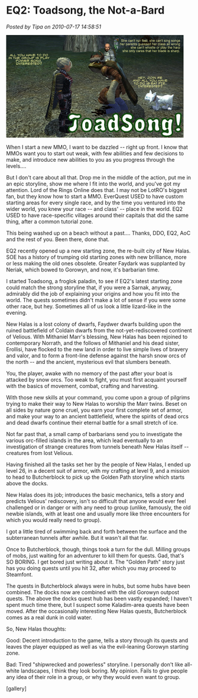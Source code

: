 # EQ2: Toadsong, the Not-a-Bard

*Posted by Tipa on 2010-07-17 14:58:51*

![](../../../uploads/2010/07/EverQuest2-2010-07-17-12-56-47-44.jpg "Toadsong!")

When I start a new MMO, I want to be dazzled -- right up front. I know that MMOs want you to start out weak, with few abilities and few decisions to make, and introduce new abilities to you as you progress through the levels....

But I don't care about all that. Drop me in the middle of the action, put me in an epic storyline, show me where I fit into the world, and you've got my attention. Lord of the Rings Online does that. I may not be LotRO's biggest fan, but they know how to start a MMO. EverQuest USED to have custom starting areas for every single race, and by the time you ventured into the wider world, you knew your race -- and class' -- place in the world. EQ2 USED to have race-specific villages around their capitals that did the same thing, after a common tutorial zone.

This being washed up on a beach without a past.... Thanks, DDO, EQ2, AoC and the rest of you. Been there, done that.

EQ2 recently opened up a new starting zone, the re-built city of New Halas. SOE has a history of trumping old starting zones with new brilliance, more or less making the old ones obsolete. Greater Faydark was supplanted by Neriak, which bowed to Gorowyn, and now, it's barbarian time.

I started Toadsong, a froglok paladin, to see if EQ2's latest starting zone could match the strong storyline that, if you were a Sarnak, anyway, admirably did the job of explaining your origins and how you fit into the world. The quests sometimes didn't make a lot of sense if you were some other race, but hey. Sometimes all of us look a little lizard-like in the evening.

New Halas is a lost colony of dwarfs, Faydwer dwarfs building upon the ruined battlefield of Coldain dwarfs from the not-yet-rediscovered continent of Velious. With Mithaniel Marr's blessing, New Halas has been rejoined to contemporary Norrath, and the follows of Mithaniel and his dead sister, Erollisi, have flocked to the new land in order to live simple lives of bravery and valor, and to form a front-line defense against the harsh snow orcs of the north -- and the ancient, mysterious evil that slumbers beneath.

You, the player, awake with no memory of the past after your boat is attacked by snow orcs. Too weak to fight, you must first acquaint yourself with the basics of movement, combat, crafting and harvesting.

With those new skills at your command, you come upon a group of pilgrims trying to make their way to New Halas to worship the Marr twins. Beset on all sides by nature gone cruel, you earn your first complete set of armor, and make your way to an ancient battlefield, where the spirits of dead orcs and dead dwarfs continue their eternal battle for a small stretch of ice.

Not far past that, a small camp of barbarians send you to investigate the various orc-filled islands in the area, which lead eventually to an investigation of strange creatures from tunnels beneath New Halas itself -- creatures from lost Velious.

Having finished all the tasks set her by the people of New Halas, I ended up level 26, in a decent suit of armor, with my crafting at level 9, and a mission to head to Butcherblock to pick up the Golden Path storyline which starts above the docks.

New Halas does its job; introduces the basic mechanics, tells a story and predicts Velious' rediscovery, isn't so difficult that anyone would ever feel challenged or in danger or with any need to group (unlike, famously, the old newbie islands, with at least one and usually more like three encounters for which you would really need to group).

I got a little tired of swimming back and forth between the surface and the subterranean tunnels after awhile. But it wasn't all that far.

Once to Butcherblock, though, things took a turn for the dull. Milling groups of mobs, just waiting for an adventurer to kill them for quests. Gad, that's SO BORING. I get bored just writing about it. The "Golden Path" story just has you doing quests until you hit 32, after which you may proceed to Steamfont.

The quests in Butcherblock always were in hubs, but some hubs have been combined. The docks now are combined with the old Gorowyn outpost quests. The above the docks quest hub has been vastly expanded; I haven't spent much time there, but I suspect some Kaladim-area quests have been moved. After the occasionally interesting New Halas quests, Butcherblock comes as a real dunk in cold water.

So, New Halas thoughts:

Good: Decent introduction to the game, tells a story through its quests and leaves the player equipped as well as via the evil-leaning Gorowyn starting zone.

Bad: Tired "shipwrecked and powerless" storyline. I personally don't like all-white landscapes, I think they look boring. My opinion. Fails to give people any idea of their role in a group, or why they would even want to group.

[gallery]

